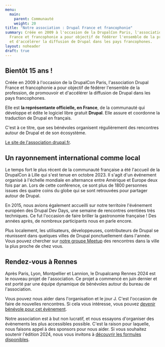 ```yaml
---
menu:
  main:
    parent: Communauté
    weight: 20
title: "Notre association : Drupal France et francophonie"
summary: Créée en 2009 à l'occasion de la DrupalCon Paris, l'association Drupal
  France et francophonie a pour objectif de fédérer l'ensemble de la profession
  et d'accélérer la diffusion de Drupal dans les pays francophones.
layout: noheader
draft: true
---
```

## Bientôt 15 ans !

Créée en 2009 à l'occasion de la DrupalCon Paris, l'association Drupal France et francophonie a pour objectif de fédérer l'ensemble de la profession, de promouvoir et d'accélérer la diffusion de Drupal dans les pays francophones.

Elle est **la représentante officielle, en France**, de la communauté qui développe et édite le logiciel libre gratuit **Drupal**. Elle assure et coordonne la traduction de Drupal en français.

C'est à ce titre, que ses bénévoles organisent régulièrement des rencontres autour de Drupal et de son écosystème.

[Le site de l'association drupal.fr](https://www.drupal.fr/notre-association).


## Un rayonnement international comme local

Le temps fort le plus récent de la communauté française a été l'accueil de la DrupalCon à Lille qui s'est tenue en octobre 2023. Il s'agit d'un événement organisé à l'échelle mondiale en alternance entre Amérique et Europe deux fois par an.
Lors de cette conférence, ce sont plus de 1800 personnes issues des quatre coins du globe qui se sont retrouvées pour partager autour de Drupal.

En 2015, nous avions également accueilli sur notre territoire l'événement européen des Drupal Dev Days, une semaine de rencontres orentiées très techniques. Ce fut l'occasion de faire briller la gastronomie française ! Des années après, de nombreux participants nous en parle encore.

Plus localement, les utilisateurs, développeuses, contributeurs de Drupal se réunissent dans quelques villes de Drupal ponctuellement dans l'année. Vous pouvez chercher sur [notre groupe Meetup](https://www.meetup.com/fr-FR/drupal-france-francophonie/) des rencontres dans la ville la plus proche de chez vous.

## Rendez-vous à Rennes

Après Paris, Lyon, Montpellier et Lannion, le Drupalcamp Rennes 2024 est le nouveau projet de l'association. Ce projet a commencé en juin dernier et est porté par une équipe dynamique de bénévoles autour du bureau de l'association.

Vous pouvez nous aider dans l'organisation et le jour J. C'est l'occasion de faire de nouvelles rencontres. Si cela vous intéresse, vous pouvez [devenir bénévole pour cet évènement](/contact).

Notre association est à but non lucratif, et nous essayons d'organiser des évènements les plus accessibles possible. C'est la raison pour laquelle, nous faisons appel à des sponsors pour nous aider.
Si vous souhaitez soutenir l'édition 2024, nous vous invitons à [découvrir les formules disponibles](/sponsors/grille/).